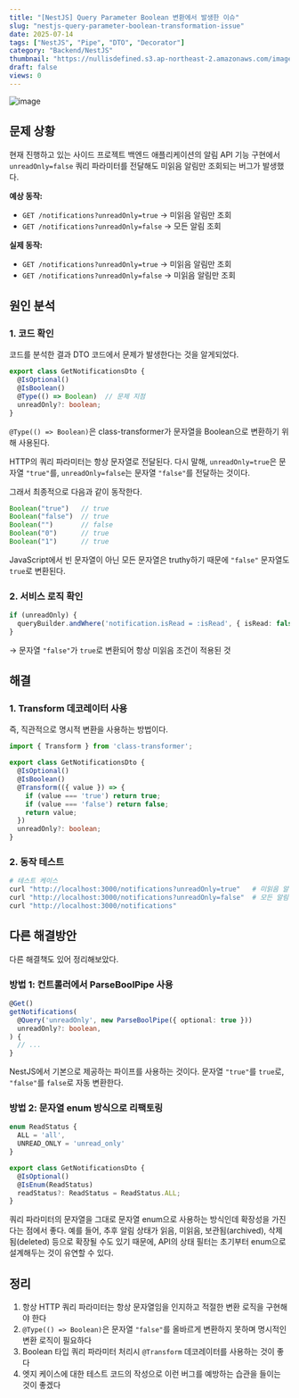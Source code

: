 ```yaml
---
title: "[NestJS] Query Parameter Boolean 변환에서 발생한 이슈"
slug: "nestjs-query-parameter-boolean-transformation-issue"
date: 2025-07-14
tags: ["NestJS", "Pipe", "DTO", "Decorator"]
category: "Backend/NestJS"
thumbnail: "https://nullisdefined.s3.ap-northeast-2.amazonaws.com/images/e48e6fd88f6339a761df1c6155770ce4.png"
draft: false
views: 0
---
```

![image](https://nullisdefined.s3.ap-northeast-2.amazonaws.com/images/e48e6fd88f6339a761df1c6155770ce4.png)

## 문제 상황

현재 진행하고 있는 사이드 프로젝트 백엔드 애플리케이션의 알림 API 기능 구현에서 `unreadOnly=false` 쿼리 파라미터를 전달해도 미읽음 알림만 조회되는 버그가 발생했다.

**예상 동작:**
- `GET /notifications?unreadOnly=true` → 미읽음 알림만 조회
- `GET /notifications?unreadOnly=false` → 모든 알림 조회

**실제 동작:**
- `GET /notifications?unreadOnly=true` → 미읽음 알림만 조회
- `GET /notifications?unreadOnly=false` → 미읽음 알림만 조회

## 원인 분석

### 1. 코드 확인

코드를 분석한 결과 DTO 코드에서 문제가 발생한다는 것을 알게되었다.

```typescript
export class GetNotificationsDto {
  @IsOptional()
  @IsBoolean()
  @Type(() => Boolean)  // 문제 지점
  unreadOnly?: boolean;
}
```

`@Type(() => Boolean)`은 class-transformer가 문자열을 Boolean으로 변환하기 위해 사용된다.

HTTP의 쿼리 파라미터는 항상 문자열로 전달된다.
다시 말해, `unreadOnly=true`은 문자열 `"true"`를, `unreadOnly=false`는 문자열 `"false"`를 전달하는 것이다.

그래서 최종적으로 다음과 같이 동작한다.

```typescript
Boolean("true")   // true
Boolean("false")  // true
Boolean("")       // false
Boolean("0")      // true
Boolean("1")      // true
```

JavaScript에서 빈 문자열이 아닌 모든 문자열은 truthy하기 때문에 `"false"` 문자열도 `true`로 변환된다.



### 2. 서비스 로직 확인

```typescript
if (unreadOnly) {
  queryBuilder.andWhere('notification.isRead = :isRead', { isRead: false });
}
```

→ 문자열 `"false"`가 `true`로 변환되어 항상 미읽음 조건이 적용된 것

## 해결

### 1. Transform 데코레이터 사용
즉, 직관적으로 명시적 변환을 사용하는 방법이다.

```typescript
import { Transform } from 'class-transformer';

export class GetNotificationsDto {
  @IsOptional()
  @IsBoolean()
  @Transform(({ value }) => {
    if (value === 'true') return true;
    if (value === 'false') return false;
    return value;
  })
  unreadOnly?: boolean;
}
```

### 2. 동작 테스트

```bash
# 테스트 케이스
curl "http://localhost:3000/notifications?unreadOnly=true"   # 미읽음 알림 조회
curl "http://localhost:3000/notifications?unreadOnly=false"  # 모든 알림 조회
curl "http://localhost:3000/notifications"
```

## 다른 해결방안

다른 해결책도 있어 정리해보았다.

### 방법 1: 컨트롤러에서 ParseBoolPipe 사용

```typescript
@Get()
getNotifications(
  @Query('unreadOnly', new ParseBoolPipe({ optional: true })) 
  unreadOnly?: boolean,
) {
  // ...
}
```

NestJS에서 기본으로 제공하는 파이프를 사용하는 것이다.
문자열 `"true"`를 `true`로, `"false"`를 `false`로 자동 변환한다.

### 방법 2: 문자열 enum 방식으로 리팩토링

```typescript
enum ReadStatus {
  ALL = 'all',
  UNREAD_ONLY = 'unread_only'
}

export class GetNotificationsDto {
  @IsOptional()
  @IsEnum(ReadStatus)
  readStatus?: ReadStatus = ReadStatus.ALL;
}
```

쿼리 파라미터의 문자열을 그대로 문자열 enum으로 사용하는 방식인데 확장성을 가진다는 점에서 좋다.
예를 들어, 추후 알림 상태가 읽음, 미읽음, 보관됨(archived), 삭제됨(deleted) 등으로 확장될 수도 있기 때문에, API의 상태 필터는 초기부터 enum으로 설계해두는 것이 유연할 수 있다.

## 정리

1. 항상 HTTP 쿼리 파라미터는 항상 문자열임을 인지하고 적절한 변환 로직을 구현해야 한다
2. `@Type(() => Boolean)`은 문자열 `"false"`를 올바르게 변환하지 못하며 명시적인 변환 로직이 필요하다
3. Boolean 타입 쿼리 파라미터 처리시 `@Transform` 데코레이터를 사용하는 것이 좋다
4. 엣지 케이스에 대한 테스트 코드의 작성으로 이런 버그를 예방하는 습관을 들이는 것이 좋겠다